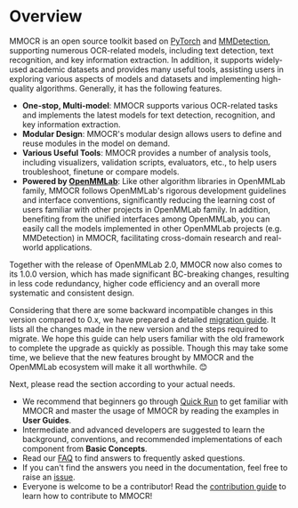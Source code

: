 # Overview

MMOCR is an open source toolkit based on [PyTorch](https://pytorch.org/) and [MMDetection](https://github.com/open-mmlab/mmdetection), supporting numerous OCR-related models, including text detection, text recognition, and key information extraction. In addition, it supports widely-used academic datasets and provides many useful tools, assisting users in exploring various aspects of models and datasets and implementing high-quality algorithms. Generally, it has the following features.

- **One-stop, Multi-model**: MMOCR supports various OCR-related tasks and implements the latest models for text detection, recognition, and key information extraction.
- **Modular Design**: MMOCR's modular design allows users to define and reuse modules in the model on demand.
- **Various Useful Tools**: MMOCR provides a number of analysis tools, including visualizers, validation scripts, evaluators, etc., to help users troubleshoot, finetune or compare models.
- **Powered by [OpenMMLab](https://openmmlab.com/)**: Like other algorithm libraries in OpenMMLab family, MMOCR follows OpenMMLab's rigorous development guidelines and interface conventions, significantly reducing the learning cost of users familiar with other projects in OpenMMLab family. In addition, benefiting from the unified interfaces among OpenMMLab, you can easily call the models implemented in other OpenMMLab projects (e.g. MMDetection) in MMOCR, facilitating cross-domain research and real-world applications.

Together with the release of OpenMMLab 2.0, MMOCR now also comes to its 1.0.0 version, which has made significant BC-breaking changes, resulting in less code redundancy, higher code efficiency and an overall more systematic and consistent design.

Considering that there are some backward incompatible changes in this version compared to 0.x, we have prepared a detailed [migration guide](../migration/overview.md). It lists all the changes made in the new version and the steps required to migrate. We hope this guide can help users familiar with the old framework to complete the upgrade as quickly as possible. Though this may take some time, we believe that the new features brought by MMOCR and the OpenMMLab ecosystem will make it all worthwhile. 😊

Next, please read the section according to your actual needs.

- We recommend that beginners go through [Quick Run](quick_run.md) to get familiar with MMOCR and master the usage of MMOCR by reading the examples in **User Guides**.
- Intermediate and advanced developers are suggested to learn the background, conventions, and recommended implementations of each component from **Basic Concepts**.
- Read our [FAQ](faq.md) to find answers to frequently asked questions.
- If you can't find the answers you need in the documentation, feel free to raise an [issue](https://github.com/open-mmlab/mmocr/issues).
- Everyone is welcome to be a contributor! Read the [contribution guide](../notes/contribution_guide.md) to learn how to contribute to MMOCR!
